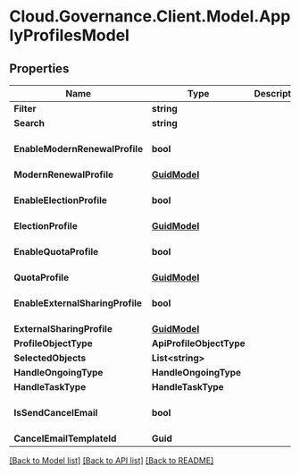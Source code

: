 # Cloud.Governance.Client.Model.ApplyProfilesModel
## Properties

Name | Type | Description | Notes
------------ | ------------- | ------------- | -------------
**Filter** | **string** |  | [optional] 
**Search** | **string** |  | [optional] 
**EnableModernRenewalProfile** | **bool** |  | [optional] [default to false]
**ModernRenewalProfile** | [**GuidModel**](GuidModel.md) |  | [optional] 
**EnableElectionProfile** | **bool** |  | [optional] [default to false]
**ElectionProfile** | [**GuidModel**](GuidModel.md) |  | [optional] 
**EnableQuotaProfile** | **bool** |  | [optional] [default to false]
**QuotaProfile** | [**GuidModel**](GuidModel.md) |  | [optional] 
**EnableExternalSharingProfile** | **bool** |  | [optional] [default to false]
**ExternalSharingProfile** | [**GuidModel**](GuidModel.md) |  | [optional] 
**ProfileObjectType** | **ApiProfileObjectType** |  | [optional] 
**SelectedObjects** | **List&lt;string&gt;** |  | [optional] 
**HandleOngoingType** | **HandleOngoingType** |  | [optional] 
**HandleTaskType** | **HandleTaskType** |  | [optional] 
**IsSendCancelEmail** | **bool** |  | [optional] [default to false]
**CancelEmailTemplateId** | **Guid** |  | [optional] 

[[Back to Model list]](../README.md#documentation-for-models) [[Back to API list]](../README.md#documentation-for-api-endpoints) [[Back to README]](../README.md)

